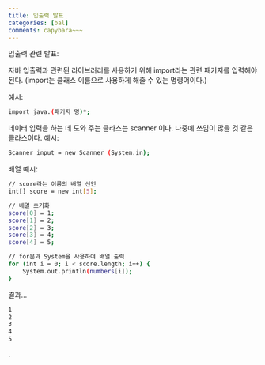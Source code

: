 ```yaml
---
title: 입출력 발표
categories: [bal]
comments: capybara~~~
---
```


입출력 관련 발표:

자바 입출력과 관련된 라이브러리를 사용하기 위해 import라는 관련 패키지를 입력해야 된다. (import는 클래스 이름으로 사용하게 해줄 수 있는 명령어이다.)

예시:
```bash
import java.(패키지 명)*;
```

데이터 입력을 하는 데 도와 주는 클라스는 scanner 이다. 나중에 쓰임이 많을 것 같은 클라스이다. 
예시:
```bash
Scanner input = new Scanner (System.in);
```

배열 예시:
```bash
// score라는 이름의 배열 선언
int[] score = new int[5];

// 배열 초기화
score[0] = 1;
score[1] = 2;
score[2] = 3;
score[3] = 4;
score[4] = 5;

// for문과 System을 사용하여 배열 출력
for (int i = 0; i < score.length; i++) {
    System.out.println(numbers[i]);
}
```

결과...

```bash
1
2
3
4
5
```
.
